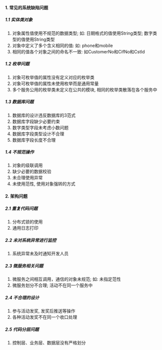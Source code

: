 #### 1. 常见的系统缺陷问题

##### 1.1 实体类对象

1. 对象属性值使用不规范的数据类型; 如: 日期格式的值使用String类型; 数字类型的值使用String类型
2. 对象中定义了多个含义相同的值: 如: phone和mobile
3. 相同的值各个对象之间的命名不一致: 如CustomerNo和CifNo和CstId

##### 1.2 枚举问题

1. 对象可枚举值的属性没有定义对应的枚举类
2. 对象可枚举值的属性未使用枚举而是通用常量
3. 多个服务公用的枚举类未定义在公共的模块, 相同的枚举类散落在各个服务中

##### 1.3 数据库问题

1. 数据库的设计违反数据库的3范式
2. 数据库字段缺少必要约束
3. 数字类型字段未考虑小数问题
4. 数据库字段类型设计不合理
5. 数据库字段长度不合理

##### 1.4 不规范操作

1. 对象的级联调用
2. 缺少必要的数据校验
3. 未合理使用异常
4. 未使用范性, 使用对象强转的方式



#### 2. 架构问题

##### 2.1 重复代码问题

1. 分布式锁的使用
2. 通用日志打印

##### 2.2 未对系统异常进行监控

1. 系统异常未及时通知开发人员

##### 2.3 微服务相关问题

1. 微服务之间相互调用，通信的对象未规范; 如: 未指定范性
1. 微服务划分不合理; 活动不在同一个服务中

##### 2.4 不合理的设计

1. 参与活动发奖, 发奖后推送等操作
2. 各种活动发奖不在同一个收口处理

##### 2.5 代码分层问题

1. 控制层、业务层、数据层没有严格划分
